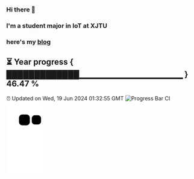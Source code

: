 ### Hi there 👋
### I'm a student major in IoT at XJTU   
### here's my [blog](https://xiaozhatecpp.fun/)   
⏳ Year progress { █████████████▁▁▁▁▁▁▁▁▁▁▁▁▁▁▁▁▁ } 46.47 %
---
⏰ Updated on Wed, 19 Jun 2024 01:32:55 GMT
![Progress Bar CI](https://github.com/liununu/liununu/workflows/Progress%20Bar%20CI/badge.svg)
![](https://raw.githubusercontent.com/coder-Zzx/coder-Zzx/main/assets/github-contribution-grid-snake.svg)

